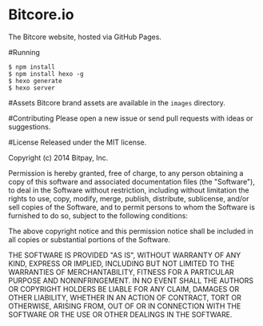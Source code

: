 Bitcore.io
=======

The Bitcore website, hosted via GitHub Pages. 

#Running

```
$ npm install
$ npm install hexo -g
$ hexo generate
$ hexo server
```

#Assets
Bitcore brand assets are available in the `images` directory.

#Contributing
Please open a new issue or send pull requests with ideas or suggestions.

#License
Released under the MIT license.

Copyright (c) 2014 Bitpay, Inc.

Permission is hereby granted, free of charge, to any person obtaining a copy
of this software and associated documentation files (the "Software"), to deal
in the Software without restriction, including without limitation the rights
to use, copy, modify, merge, publish, distribute, sublicense, and/or sell
copies of the Software, and to permit persons to whom the Software is
furnished to do so, subject to the following conditions:

The above copyright notice and this permission notice shall be included in
all copies or substantial portions of the Software.

THE SOFTWARE IS PROVIDED "AS IS", WITHOUT WARRANTY OF ANY KIND, EXPRESS OR
IMPLIED, INCLUDING BUT NOT LIMITED TO THE WARRANTIES OF MERCHANTABILITY,
FITNESS FOR A PARTICULAR PURPOSE AND NONINFRINGEMENT. IN NO EVENT SHALL THE
AUTHORS OR COPYRIGHT HOLDERS BE LIABLE FOR ANY CLAIM, DAMAGES OR OTHER
LIABILITY, WHETHER IN AN ACTION OF CONTRACT, TORT OR OTHERWISE, ARISING FROM,
OUT OF OR IN CONNECTION WITH THE SOFTWARE OR THE USE OR OTHER DEALINGS IN
THE SOFTWARE.
